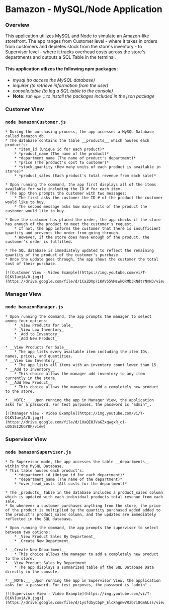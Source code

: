 # Bamazon - MySQL/Node Application

### Overview
This application utilizes MySQL and Node to simulate an Amazon-like storefront. The app ranges from Customer level - where it takes in orders from customers and depletes stock from the store's inventory - to Supervisor level - where it tracks overhead costs across the store's departments and outputs a SQL Table in the terminal.

#### __This application utlizes the following npm packages:__
* _mysql (to access the MySQL database)_
* _inquirer (to retrieve information from the user)_
* _console.table (to log a SQL table to the console)_
* __Note:__ _run `npm i` to install the packages included in the json package_

### __Customer View__
### `node bamazonCustomer.js`

    * During the purchasing process, the app accesses a MySQL Database called bamazon_db.
    * The database contains the table __products__ which houses each product's:
        * *item_id (Unique id for each product)*
        * *product_name (The name of the product)*
        * *department_name (The name of product's department)*
        * *price (The product's cost to customer)*
        * *stock_quantity (How many units of each product is available in stores)*
        * *product_sales (Each product's total revenue from each sale)*

    * Upon running the command, the app first displays all of the items available for sale including the ID # for each item.
    * The app then prompts the customer with two messages:
        * The first asks the customer the ID # of the product the customer would like to buy.
        * The second message asks how many units of the product the customer would like to buy.

    * Once the customer has placed the order, the app checks if the store has enough of the product to meet the customer's request.
        * If not, the app informs the customer that there is insufficient quantity and prevents the order from going through.
        * However, if the store does have enough of the product, the customer's order is fulfilled.

    * The SQL database is immediately updated to reflect the remaining quantity of the product of the customer's purchase.
    * Once the update goes through, the app shows the customer the total cost of their purchase.

    [![Customer View - Video Example](https://img.youtube.com/vi/T-D1KVIuvjA/0.jpg)](https://drive.google.com/file/d/1CaZDXp7iKAV55VMswkORMb3RNdtrNmN3/view)


### __Manager View__
### `node bamazonManager.js`

    * Upon running the command, the app prompts the manager to select among four options:
        * _View Products for Sale_
        * _View Low Inventory_
        * _Add to Inventory_
        * _Add New Product_

    * __View Products for Sale__
        * The app lists every available item including the item IDs, names, prices, and quantities.
    * __View Low Inventory__
        * The app lists all items with an inventory count lower than 15.
    * __Add to Inventory__
        * This choice allows the manager add inventory to any item currently in the store.
    * __Add New Product__
        * This choice allows the manager to add a completely new product to the store.

    * __NOTE:__ _Upon running the app in Manager View, the application asks for a password. For test purposes, the password is "admin"_.

    [![Manager View - Video Example](https://img.youtube.com/vi/T-D1KVIuvjA/0.jpg)](https://drive.google.com/file/d/1UaQE8JVaGZxqwgxR_c1-uD51EI2UGY8F/view)

### __Supervisor View__
### `node bamazonSupervisor.js`

    * In Supervisor mode, the app accesses the table __departments__ within the MySQL Database.
    * This table houses each product's:
        * *department_id (Unique id for each department)*
        * *department_name (The name of the department)*
        * *over_head_costs (All costs for the department)*

    * The _products_ table in the database includes a product_sales column which is updated with each individual products total revenue from each sale.
    * So whenever a customer purchases anything from the store, the price of the product is multiplied by the quantity purchased added added to the product's product_sales column, and the updates are immediately reflected in the SQL database.

    * Upon running the command, the app prompts the supervisor to select between two options:
        * _View Product Sales By Department_
        * _Create New Department_

    * __Create New Department__
        * This choice allows the manager to add a completely new product to the store.
    * __View Product Sales by Department__
        * The app displays a summarized table of the SQL Database Data directly in the console.

    * __NOTE:__ _Upon running the app in Supervisor View, the application asks for a password. For test purposes, the password is "admin"_.

    [![Supervisor View - Video Example](https://img.youtube.com/vi/T-D1KVIuvjA/0.jpg)](https://drive.google.com/file/d/1ysfd5yCbpF_ElcXhgnwVRzb7i8CmALss/view)